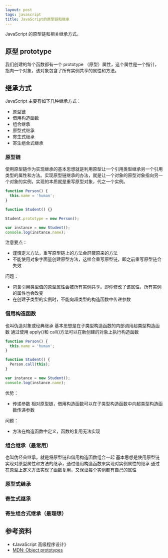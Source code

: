```yaml
---
layout: post
tags: javascript
title: JavaScript的原型链和继承
---
```


JavaScript 的原型链和相关继承方式。

## 原型 prototype

我们创建的每个函数都有一个 prototype （原型）属性，这个属性是一个指针，指向一个对象，该对象包含了所有实例共享的属性和方法。

## 继承方式

JavaScript 主要有如下几种继承方式：

- 原型链
- 借用构造函数
- 组合继承
- 原型式继承
- 寄生式继承
- 寄生组合式继承

### 原型链

使用原型链作为实现继承的基本思想就是利用原型让一个引用类型继承另一个引用类型的属性和方法。实现原型链继承的办法，就是让一个对象的原型对象指向另一个对象的实例，实现的本质就是重写原型对象，代之一个实例。

```js
function Person() {
  this.name = 'human';
}

function Student() {}

Student.prototype = new Person();

var instance = new Student();
console.log(instance.name);
```

注意要点：

- 谨慎定义方法，重写原型链上的方法会屏蔽原来的方法
- 不能使用对象字面量创建原型方法，这样会重写原型链，即之前重写原型链会失效

问题：

- 包含引用类型值的原型属性会被所有实例共享。即你修改了该属性，所有实例的属性也会改变
- 在创建子类型的实例时，不能向超类型的构造函数中传递参数

### 借用构造函数

也叫伪造对象或经典继承
基本思想是在子类型构造函数的内部调用超类型构造函数
通过使用 apply()和 call()方法可以在新创建的对象上执行构造函数

```js
function Person() {
  this.name = 'human';
}

function Student() {
  Person.call(this);
}

var instance = new Student();
console.log(instance.name);
```

优势：

- 传递参数
  相对原型链，借用构造函数可以在子类型构造函数中向超类型构造函数传递参数

问题：

- 方法在构造函数中定义，函数的复用无法实现

### 组合继承（最常用）

也叫伪经典继承，就是将原型链和借用构造函数组合一起
基本思想是使用原型链实现对原型属性和方法的继承，通过借用构造函数来实现对实例属性的继承
通过在原型上定义方法实现了函数复用，又保证每个实例都有自己的属性

### 原型式继承

### 寄生式继承

### 寄生组合式继承（最理想）

## 参考资料

- 《JavaScript 高级程序设计》
- [MDN: Object prototypes](https://developer.mozilla.org/en-US/docs/Learn/JavaScript/Objects/Object_prototypes)
